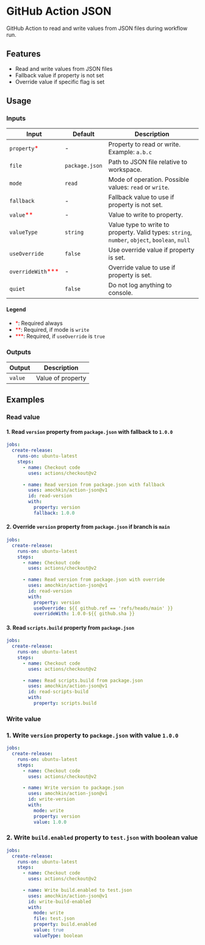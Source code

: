 # GitHub Action JSON

GitHub Action to read and write values from JSON files during workflow run.

## Features

- Read and write values from JSON files
- Fallback value if property is not set
- Override value if specific flag is set

## Usage

### Inputs

| Input                                            | Default        | Description                                                                                   |
|--------------------------------------------------|----------------|-----------------------------------------------------------------------------------------------|
| `property`<span style="color:red">*</span>       | -              | Property to read or write. Example: `a.b.c`                                                   |
| `file`                                           | `package.json` | Path to JSON file relative to workspace.                                                      |
| `mode`                                           | `read`         | Mode of operation. Possible values: `read` or `write`.                                        |
| `fallback`                                       | -              | Fallback value to use if property is not set.                                                 |
| `value`<span style="color:red">**</span>         | -              | Value to write to property.                                                                   |
| `valueType`                                      | `string`       | Value type to write to property. Valid types: `string`, `number`, `object`, `boolean`, `null` | 
| `useOverride`                                    | `false`        | Use override value if property is set.                                                        |
| `overrideWith`<span style="color:red">***</span> | -              | Override value to use if property is set.                                                     |
| `quiet`                                          | `false`        | Do not log anything to console.                                                               |

#### Legend

- <span style="color:red">*</span>: Required always
- <span style="color:red">**</span>: Required, if mode is `write`
- <span style="color:red">***</span>: Required, if `useOverride` is `true`

### Outputs

| Output  | Description       |
|---------|-------------------|
| `value` | Value of property |


## Examples

### Read value

#### 1. Read `version` property from `package.json` with fallback to `1.0.0`

```yaml
jobs:
  create-release:
    runs-on: ubuntu-latest
    steps:
      - name: Checkout code
        uses: actions/checkout@v2
      
      - name: Read version from package.json with fallback
        uses: amochkin/action-json@v1
        id: read-version
        with:
          property: version
          fallback: 1.0.0
```

#### 2. Override `version` property from `package.json` if branch is `main`

```yaml
jobs:
  create-release:
    runs-on: ubuntu-latest
    steps:
      - name: Checkout code
        uses: actions/checkout@v2
      
      - name: Read version from package.json with override
        uses: amochkin/action-json@v1
        id: read-version
        with:
          property: version
          useOverride: ${{ github.ref == 'refs/heads/main' }}
          overrideWith: 1.0.0-${{ github.sha }}
```

#### 3. Read `scripts.build` property from `package.json`

```yaml
jobs:
  create-release:
    runs-on: ubuntu-latest
    steps:
      - name: Checkout code
        uses: actions/checkout@v2
      
      - name: Read scripts.build from package.json
        uses: amochkin/action-json@v1
        id: read-scripts-build
        with:
          property: scripts.build
```

### Write value

### 1. Write `version` property to `package.json` with value `1.0.0`

```yaml
jobs:
  create-release:
    runs-on: ubuntu-latest
    steps:
      - name: Checkout code
        uses: actions/checkout@v2
          
      - name: Write version to package.json
        uses: amochkin/action-json@v1
        id: write-version
        with:
          mode: write
          property: version
          value: 1.0.0
```

### 2. Write `build.enabled` property to `test.json` with boolean value 

```yaml
jobs:
  create-release:
    runs-on: ubuntu-latest
    steps:
      - name: Checkout code
        uses: actions/checkout@v2
          
      - name: Write build.enabled to test.json
        uses: amochkin/action-json@v1
        id: write-build-enabled
        with:
          mode: write
          file: test.json
          property: build.enabled
          value: true
          valueType: boolean  
```

